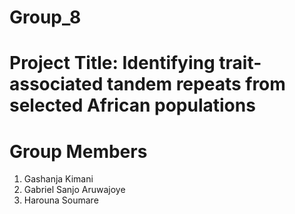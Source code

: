 # Group_8

# Project Title: Identifying trait-associated tandem repeats from selected African populations

# Group Members
1. Gashanja Kimani
2. Gabriel Sanjo Aruwajoye
3. Harouna Soumare

